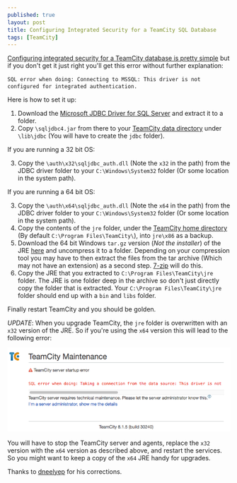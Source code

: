 ```yaml
---
published: true
layout: post
title: Configuring Integrated Security for a TeamCity SQL Database
tags: [TeamCity]
---
```


[Configuring integrated security for a TeamCity database is pretty simple](http://confluence.jetbrains.com/display/TCD8/Setting+up+an+External+Database#SettingupanExternalDatabase-MicrosoftSQLServer) but if you don't get it just right you'll get this error without further explanation:

    SQL error when doing: Connecting to MSSQL: This driver is not configured for integrated authentication.

Here is how to set it up:

1. Download the [Microsoft JDBC Driver for SQL Server](http://msdn.microsoft.com/en-us/sqlserver/aa937724.aspx) and extract it to a folder.
2. Copy `\sqljdbc4.jar` from there to your [TeamCity data directory](http://confluence.jetbrains.com/display/TCD8/TeamCity+Data+Directory) under `\lib\jdbc` (You will have to create the `jdbc` folder).

If you are running a 32 bit OS:

3. Copy the `\auth\x32\sqljdbc_auth.dll` (Note the `x32` in the path) from the JDBC driver folder to your `C:\Windows\System32` folder (Or some location in the system path).

If you are running a 64 bit OS:

3. Copy the `\auth\x64\sqljdbc_auth.dll` (Note the `x64` in the path) from the JDBC driver folder to your `C:\Windows\System32` folder (Or some location in the system path).
4. Copy the contents of the `jre` folder, under the [TeamCity home directory](http://confluence.jetbrains.com/display/TCD8/TeamCity+Specific+Directories) (By default `C:\Program Files\TeamCity\`), into `jre\x86` as a backup.
5. Download the 64 bit Windows `tar.gz` version (*Not the installer*) of the JRE [here](http://www.oracle.com/technetwork/java/javase/downloads/jre7-downloads-1880261.html) and uncompress it to a folder. Depending on your compression tool you may have to then extract the files from the tar archive (Which may not have an extension) as a second step. [7-zip](http://www.7-zip.org/) will do this.
6. Copy the JRE that you extracted to `C:\Program Files\TeamCity\jre` folder. The JRE is one folder deep in the archive so don't just directly copy the folder that is extracted. Your `C:\Program Files\TeamCity\jre` folder should end up with a `bin` and `libs` folder.

Finally restart TeamCity and you should be golden.

*UPDATE*: When you upgrade TeamCity, the `jre` folder is overwritten with an `x32` version of the JRE. So if you're using the `x64` version this will lead to the following error:

![TeamCity Upgrade Error](/blog/images/TeamCityUpgradeError.png)

You will have to stop the TeamCity server and agents, replace the `x32` version with the `x64` version as described above, and restart the services. So you might want to keep a copy of the `x64` JRE handy for upgrades.

Thanks to [dneelyep](http://disqus.com/dneelyep/) for his corrections.
